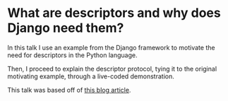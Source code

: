 # What are descriptors and why does Django need them?

In this talk I use an example from the Django framework to motivate the need for descriptors in the Python language.

Then, I proceed to explain the descriptor protocol, tying it to the original motivating example, through a live-coded demonstration.

This talk was based off of [this blog article](https://mathspp.com/blog/pydonts/describing-descriptors).
